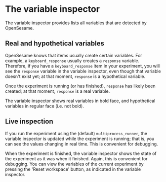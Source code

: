 # The variable inspector

The variable inspector provides lists all variables that are detected by OpenSesame.

## Real and hypothetical variables

OpenSesame knows that items usually create certain variables. For example, a `keyboard_response` usually creates a `response` variable. Therefore, if you have a `keyboard_response` item in your experiment, you will see the `response` variable in the variable inspector, even though that variable doesn't exist yet; at that moment, `response` is a hypothetical variable.

Once the experiment is running (or has finished), `response` has likely been created; at that moment, `response` is a real variable.

The variable inspector shows real variables in bold face, and hypothetical variables in regular face (i.e. not bold).

## Live inspection

If you run the experiment using the (default) `multiprocess_runner`, the variable inspector is updated while the experiment is running; that is, you can see the values changing in real time. This is convenient for debugging.

When the experiment is finished, the variable inspector shows the state of the experiment as it was when it finished. Again, this is convenient for debugging. You can view the variables of the current experiment by pressing the 'Reset workspace' button, as indicated in the variable inspector.
